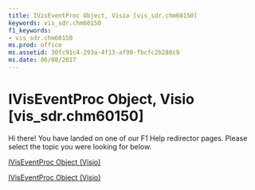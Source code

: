 ```yaml
---
title: IVisEventProc Object, Visio [vis_sdr.chm60150]
keywords: vis_sdr.chm60150
f1_keywords:
- vis_sdr.chm60150
ms.prod: office
ms.assetid: 30fc91c4-293a-4f13-af90-fbcfc2b288c9
ms.date: 06/08/2017
---
```



# IVisEventProc Object, Visio [vis_sdr.chm60150]

Hi there! You have landed on one of our F1 Help redirector pages. Please select the topic you were looking for below.

[IVisEventProc Object (Visio)](http://msdn.microsoft.com/library/b6725db2-82fd-46f8-0474-0f88904eaa33.aspx)

[IVisEventProc Object (Visio)](http://msdn.microsoft.com/library/332ec60d-c70a-9d7f-15ad-bb797f60b3a5%28Office.15%29.aspx)


